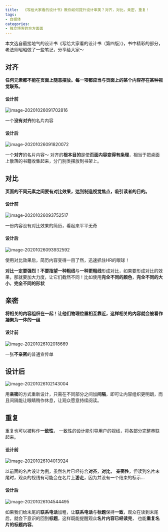 ```yaml
---
title:  《写给大家看的设计书》教你如何提升设计审美？对齐，对比，亲密，重复！
tags:
- 自媒体
categories:
- 独立博客的方方面面
---
```


本文选自最接地气的设计书《写给大家看的设计书（第四版）》，书中精彩的部分，老法师昭昭做了一些笔记，分享给大家～




## 对齐



**任何元素都不能在页面上随意摆放。每一项都应当与页面上的某个内容存在某种视觉联系。**





#### 设计前

![image-20201026091702816](https://cdn.fangyuanxiaozhan.com/assets/1694228241914DJrXrzwh.png)



一个**没有对齐**的名片内容







#### 设计后





![image-20201026091820072](https://cdn.fangyuanxiaozhan.com/assets/1694228242597FFbQFk4x.png)



一个**对齐**的名片内容～ 对齐的**根本目的**是使**页面内容变得有条理**，相当于把桌面上散落的书籍收集起来，分门别类摆放到书架上。



## 对比

**页面的不同元素之间要有对比效果，达到制造视觉焦点，吸引读者的目的。**



#### 设计前





![image-20201026093752517](https://cdn.fangyuanxiaozhan.com/assets/1694228244735ZZpSh3BM.png)

一份内容没有对比效果的简历，看起来平平无奇





#### 设计后





![image-20201026093932592](https://cdn.fangyuanxiaozhan.com/assets/1694228247120db2rn6Qw.png)

使用对比效果后，简历内容变得一目了然，迅速抓住HR的眼球！

**对比一定要强烈！**不要指望**一种粗线**与**一种更粗线**形成对比，如果要形成对比的效果，那就要加大力度，让它们截然不同！比如使用**完全不同的颜色**，**完全不同的大小**，**完全不同的形状**









## 亲密



**将相关的内容组织在一起！让他们物理位置相互靠近，这样相关的内容就会被看作凝聚为一体的一组**





#### 设计前

![image-20201026102018669](https://cdn.fangyuanxiaozhan.com/assets/1694228248328WadjjZT1.png)

一张**不亲密**的普通宣传单







## 设计后

![image-20201026102143004](https://cdn.fangyuanxiaozhan.com/assets/1694228250046CESET6wQ.png)





用**亲密**的方式重新设计，只需在不同部分之间加**间隔**，即可让内容组织更明朗，而且间隔能让眼睛稍作休息，让观众愿意持续阅读。



## 重复

重复也可以被称作**一致性**， 一致性的设计能引导用户的视线，将各部分完整串联起来。



#### 设计前



![image-20201026104013924](https://cdn.fangyuanxiaozhan.com/assets/1694228252176m0fYykDm.png)

以前面的名片设计为例，虽然名片已经符合**对齐**，**对比**， **亲密性**，但读到名片末尾时，观众的视线有可能会在名片上**游走**，因为并没有一个结束的标示...





#### 设计后


![image-20201026104544495](https://cdn.fangyuanxiaozhan.com/assets/1694228254610hX2Pix84.png)

如果我们给末尾的**联系电话**加粗，让**联系电话**与**标题**保持**一致**，观众在读到末尾后，就会下意识的回到**标题**，这样既能提醒观众**名片内容已经读完**， 也能**重复名片的标题内容**。